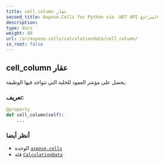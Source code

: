 ```yaml
---
title: cell_column عقار
second_title: Aspose.Cells for Python via .NET API المراجع
description:
type: docs
weight: 80
url: /ar/aspose.cells/calculationdata/cell_column/
is_root: false
---
```

##  cell_column عقار

يحصل على مؤشر العمود للخلية التي تتواجد فيها الوظيفة.
###  تعريف:
```python
@property
def cell_column(self):
    ...
```

###  أنظر أيضا
* الوحدة [`aspose.cells`](../../)
* فئة [`CalculationData`](/cells/python-net/ar/aspose.cells/calculationdata)
